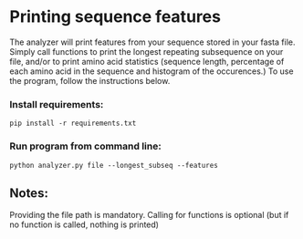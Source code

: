 # Printing sequence features

The analyzer will print features from your sequence stored in your fasta file. Simply call functions to print the longest repeating subsequence on your file, and/or to print amino acid statistics (sequence length, percentage of each amino acid in the sequence and histogram of the occurences.) To use the program, follow the instructions below.

### Install requirements:

```
pip install -r requirements.txt
```

### Run program from command line:

```
python analyzer.py file --longest_subseq --features
```

## Notes:

Providing the file path is mandatory. Calling for functions is optional (but if no function is called, nothing is printed)
